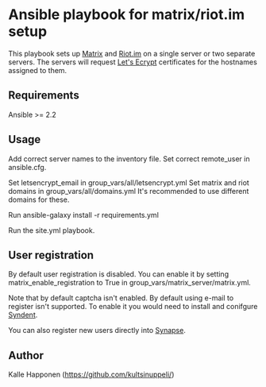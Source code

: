 # Ansible playbook for matrix/riot.im setup

This playbook sets up [Matrix](https://matrix.orG) and [Riot.im](https://riot.im) on a single server or two separate servers. The servers will request [Let's Ecrypt](https://letsencrypt.org) certificates for the hostnames assigned to them.

## Requirements

Ansible >= 2.2

## Usage

Add correct server names to the inventory file.
Set correct remote_user in ansible.cfg.

Set letsencrypt_email in group_vars/all/letsencrypt.yml
Set matrix and riot domains in group_vars/all/domains.yml
It's recommended to use different domains for these.

Run ansible-galaxy install -r requirements.yml

Run the site.yml playbook.

## User registration

By default user registration is disabled. You can enable it by setting matrix_enable_registration to True in group_vars/matrix_server/matrix.yml.

Note that by default captcha isn't enabled. By default using e-mail to register isn't supported. To enable it you would need to install and conifgure [Syndent](https://github.com/matrix-org/sydent).

You can also register new users directly into [Synapse](https://github.com/matrix-org/synapse#registering-a-user).

## Author

Kalle Happonen (https://github.com/kultsinuppeli/)
